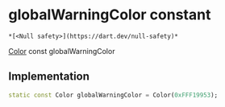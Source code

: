 


# globalWarningColor constant




    *[<Null safety>](https://dart.dev/null-safety)*


[Color](https://api.flutter.dev/flutter/dart-ui/Color-class.html) const globalWarningColor
  







## Implementation

```dart
static const Color globalWarningColor = Color(0xFFF19953);


```







